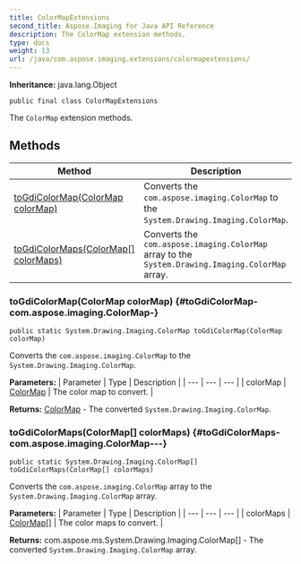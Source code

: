 ```yaml
---
title: ColorMapExtensions
second_title: Aspose.Imaging for Java API Reference
description: The ColorMap extension methods.
type: docs
weight: 13
url: /java/com.aspose.imaging.extensions/colormapextensions/
---
```

**Inheritance:**
java.lang.Object
```
public final class ColorMapExtensions
```

The `ColorMap` extension methods.
## Methods

| Method | Description |
| --- | --- |
| [toGdiColorMap(ColorMap colorMap)](#toGdiColorMap-com.aspose.imaging.ColorMap-) | Converts the `com.aspose.imaging.ColorMap` to the `System.Drawing.Imaging.ColorMap`. |
| [toGdiColorMaps(ColorMap[] colorMaps)](#toGdiColorMaps-com.aspose.imaging.ColorMap---) | Converts the `com.aspose.imaging.ColorMap` array to the `System.Drawing.Imaging.ColorMap` array. |
### toGdiColorMap(ColorMap colorMap) {#toGdiColorMap-com.aspose.imaging.ColorMap-}
```
public static System.Drawing.Imaging.ColorMap toGdiColorMap(ColorMap colorMap)
```


Converts the `com.aspose.imaging.ColorMap` to the `System.Drawing.Imaging.ColorMap`.

**Parameters:**
| Parameter | Type | Description |
| --- | --- | --- |
| colorMap | [ColorMap](../../com.aspose.imaging/colormap) | The color map to convert. |

**Returns:**
[ColorMap](../../com.aspose.ms.system.drawing.imaging/colormap) - The converted `System.Drawing.Imaging.ColorMap`.
### toGdiColorMaps(ColorMap[] colorMaps) {#toGdiColorMaps-com.aspose.imaging.ColorMap---}
```
public static System.Drawing.Imaging.ColorMap[] toGdiColorMaps(ColorMap[] colorMaps)
```


Converts the `com.aspose.imaging.ColorMap` array to the `System.Drawing.Imaging.ColorMap` array.

**Parameters:**
| Parameter | Type | Description |
| --- | --- | --- |
| colorMaps | [ColorMap\[\]](../../com.aspose.imaging/colormap) | The color maps to convert. |

**Returns:**
com.aspose.ms.System.Drawing.Imaging.ColorMap[] - The converted `System.Drawing.Imaging.ColorMap` array.
